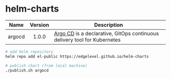 # helm-charts

| Name | Version | Description |
| ---- |:-------:| ----------- |
| argocd | 1.0.0 | [Argo CD](https://argoproj.github.io/argo-cd/) is a declarative, GitOps continuous delivery tool for Kubernetes |

```bash
# add helm repository
helm repo add el-public https://edgelevel.github.io/helm-charts

# publish chart (from local machine)
./publish.sh argocd
```
